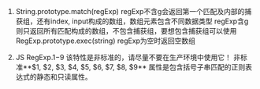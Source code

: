 <!--
 * @Author: your name
 * @Date: 2022-04-23 11:30:51
 * @LastEditTime: 2022-04-23 15:00:35
 * @LastEditors: Please set LastEditors
 * @Description: 打开koroFileHeader查看配置 进行设置: https://github.com/OBKoro1/koro1FileHeader/wiki/%E9%85%8D%E7%BD%AE
 * @FilePath: /fe_interview/js/正则表达式.md
-->
1. String.prototype.match(regExp)
regExp不含g会返回第一个匹配及内部的捕获组，还有index, input构成的数组，数组元素包含不同数据类型
regExp含g则只返回所有匹配构成的数组，不包含捕获组，要想包含捕获组可以使用RegExp.prototype.exec(string)
regExp为空时返回空数组

2. JS RegExp.$1-$9
该特性是非标准的，请尽量不要在生产环境中使用它！
非标准**$1, $2, $3, $4, $5, $6, $7, $8, $9** 属性是包含括号子串匹配的正则表达式的静态和只读属性。